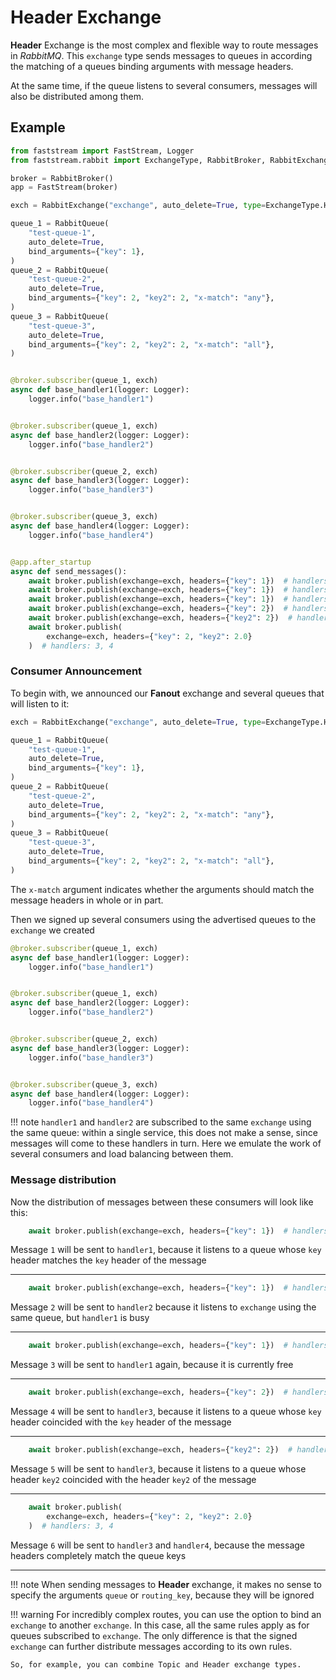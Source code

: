 # Header Exchange

**Header** Exchange is the most complex and flexible way to route messages in *RabbitMQ*. This `exchange` type sends messages
to queues in according the matching of a queues binding arguments  with message headers.

At the same time, if the queue listens to several consumers, messages will also be distributed among them.

## Example

```python linenums="1"
from faststream import FastStream, Logger
from faststream.rabbit import ExchangeType, RabbitBroker, RabbitExchange, RabbitQueue

broker = RabbitBroker()
app = FastStream(broker)

exch = RabbitExchange("exchange", auto_delete=True, type=ExchangeType.HEADERS)

queue_1 = RabbitQueue(
    "test-queue-1",
    auto_delete=True,
    bind_arguments={"key": 1},
)
queue_2 = RabbitQueue(
    "test-queue-2",
    auto_delete=True,
    bind_arguments={"key": 2, "key2": 2, "x-match": "any"},
)
queue_3 = RabbitQueue(
    "test-queue-3",
    auto_delete=True,
    bind_arguments={"key": 2, "key2": 2, "x-match": "all"},
)


@broker.subscriber(queue_1, exch)
async def base_handler1(logger: Logger):
    logger.info("base_handler1")


@broker.subscriber(queue_1, exch)
async def base_handler2(logger: Logger):
    logger.info("base_handler2")


@broker.subscriber(queue_2, exch)
async def base_handler3(logger: Logger):
    logger.info("base_handler3")


@broker.subscriber(queue_3, exch)
async def base_handler4(logger: Logger):
    logger.info("base_handler4")


@app.after_startup
async def send_messages():
    await broker.publish(exchange=exch, headers={"key": 1})  # handlers: 1
    await broker.publish(exchange=exch, headers={"key": 1})  # handlers: 2
    await broker.publish(exchange=exch, headers={"key": 1})  # handlers: 1
    await broker.publish(exchange=exch, headers={"key": 2})  # handlers: 3
    await broker.publish(exchange=exch, headers={"key2": 2})  # handlers: 3
    await broker.publish(
        exchange=exch, headers={"key": 2, "key2": 2.0}
    )  # handlers: 3, 4
```

### Consumer Announcement

To begin with, we announced our **Fanout** exchange and several queues that will listen to it:

```python linenums="7" hl_lines="1 6 11 16"
exch = RabbitExchange("exchange", auto_delete=True, type=ExchangeType.HEADERS)

queue_1 = RabbitQueue(
    "test-queue-1",
    auto_delete=True,
    bind_arguments={"key": 1},
)
queue_2 = RabbitQueue(
    "test-queue-2",
    auto_delete=True,
    bind_arguments={"key": 2, "key2": 2, "x-match": "any"},
)
queue_3 = RabbitQueue(
    "test-queue-3",
    auto_delete=True,
    bind_arguments={"key": 2, "key2": 2, "x-match": "all"},
)
```

The `x-match` argument indicates whether the arguments should match the message headers in whole or in part.

Then we signed up several consumers using the advertised queues to the `exchange` we created

```python linenums="26" hl_lines="1 6 11 16"
@broker.subscriber(queue_1, exch)
async def base_handler1(logger: Logger):
    logger.info("base_handler1")


@broker.subscriber(queue_1, exch)
async def base_handler2(logger: Logger):
    logger.info("base_handler2")


@broker.subscriber(queue_2, exch)
async def base_handler3(logger: Logger):
    logger.info("base_handler3")


@broker.subscriber(queue_3, exch)
async def base_handler4(logger: Logger):
    logger.info("base_handler4")
```

!!! note
    `handler1` and `handler2` are subscribed to the same `exchange` using the same queue:
    within a single service, this does not make a sense, since messages will come to these handlers in turn.
    Here we emulate the work of several consumers and load balancing between them.

### Message distribution

Now the distribution of messages between these consumers will look like this:

```python linenums="48"
    await broker.publish(exchange=exch, headers={"key": 1})  # handlers: 1
```

Message `1` will be sent to `handler1`, because it listens to a queue whose `key` header matches the `key` header of the message

---

```python linenums="49"
    await broker.publish(exchange=exch, headers={"key": 1})  # handlers: 2
```

Message `2` will be sent to `handler2` because it listens to `exchange` using the same queue, but `handler1` is busy

---

```python linenums="50"
    await broker.publish(exchange=exch, headers={"key": 1})  # handlers: 1
```

Message `3` will be sent to `handler1` again, because it is currently free

---

```python linenums="51"
    await broker.publish(exchange=exch, headers={"key": 2})  # handlers: 3
```

Message `4` will be sent to `handler3`, because it listens to a queue whose `key` header coincided with the `key` header of the message

---

```python linenums="52"
    await broker.publish(exchange=exch, headers={"key2": 2})  # handlers: 3
```

Message `5` will be sent to `handler3`, because it listens to a queue whose header `key2` coincided with the header `key2` of the message

---

```python linenums="53"
    await broker.publish(
        exchange=exch, headers={"key": 2, "key2": 2.0}
    )  # handlers: 3, 4
```

Message `6` will be sent to `handler3` and `handler4`, because the message headers completely match the queue keys

---

!!! note
    When sending messages to **Header** exchange, it makes no sense to specify the arguments `queue` or `routing_key`, because they will be ignored

!!! warning
    For incredibly complex routes, you can use the option to bind an `exchange` to another `exchange`. In this case, all the same rules apply as for queues subscribed to `exchange`. The only difference is that the signed `exchange` can further distribute messages according to its own rules.

    So, for example, you can combine Topic and Header exchange types.
